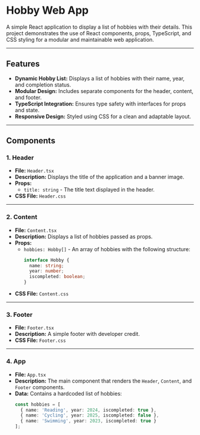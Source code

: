 # Hobby Web App

A simple React application to display a list of hobbies with their details. This project demonstrates the use of React components, props, TypeScript, and CSS styling for a modular and maintainable web application.

---

## Features

- **Dynamic Hobby List:** Displays a list of hobbies with their name, year, and completion status.
- **Modular Design:** Includes separate components for the header, content, and footer.
- **TypeScript Integration:** Ensures type safety with interfaces for props and state.
- **Responsive Design:** Styled using CSS for a clean and adaptable layout.

---

## Components

### 1. **Header**
- **File:** `Header.tsx`
- **Description:** Displays the title of the application and a banner image.
- **Props:**
  - `title: string` - The title text displayed in the header.
- **CSS File:** `Header.css`

---

### 2. **Content**
- **File:** `Content.tsx`
- **Description:** Displays a list of hobbies passed as props.
- **Props:**
  - `hobbies: Hobby[]` - An array of hobbies with the following structure:
    ```typescript
    interface Hobby {
      name: string;
      year: number;
      iscompleted: boolean;
    }
    ```
- **CSS File:** `Content.css`

---

### 3. **Footer**
- **File:** `Footer.tsx`
- **Description:** A simple footer with developer credit.
- **CSS File:** `Footer.css`

---

### 4. **App**
- **File:** `App.tsx`
- **Description:** The main component that renders the `Header`, `Content`, and `Footer` components.
- **Data:** Contains a hardcoded list of hobbies:
  ```typescript
  const hobbies = [
    { name: 'Reading', year: 2024, iscompleted: true },
    { name: 'Cycling', year: 2025, iscompleted: false },
    { name: 'Swimming', year: 2023, iscompleted: true }
  ];
